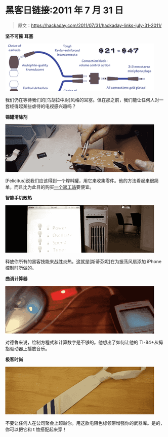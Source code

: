 # 黑客日链接:2011 年 7 月 31 日

> 原文：<https://hackaday.com/2011/07/31/hackaday-links-july-31-2011/>

**坚不可摧** **耳塞**

![](img/504e7543e50c01c3a332c3fc51706b10.png "links-tough-earbuds")

我们仍在等待我们的[乌胡拉中尉]风格的耳塞。但在那之前，我们能让任何人对一套经得起某些虐待的电视感兴趣吗？

**锡罐清除剂**

![](img/13046c538e0be94d3e6e7822024f24c1.png "links-solder-pot-scavenger")

[Felicitus]说我们应该得到一个焊料罐，用它来收集零件。他的方法看起来很简单，而且比为此目的购买[一个返工站](http://hackaday.com/2010/11/28/hackaday-links-november-28-2010/)要便宜。

**智能手机散热**

![](img/040a221132d990bb270cca748217b1bc.png "links-iphone-controlled-fan")

释放你所有的黑客技能来战胜炎热。这就是[斯蒂芬妮]在为振荡风扇添加 iPhone 控制时所做的。

**曲调计算器**

![](img/05b1622f91b7863e315d67a4ed3ef5a8.png "links-ti-84-plays-music")

对德鲁来说，绘制方程式和计算数字是不够的。他想出了如何让他的 TI-84+从拇指驱动器上播放音乐。

**极客时尚**

![](img/1fa0260d81904bae821ae788eb485ecd.png "OLYMPUS DIGITAL CAMERA")

不要让任何人在公司聚会上超越你。用这款电阻色标领带增强你的武器库。是的，你可以把它和 t 恤搭配起来穿！